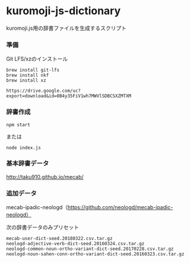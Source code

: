 # kuromoji-js-dictionary

kuromoji.js用の辞書ファイルを生成するスクリプト

### 準備


Git LFS/xzのインストール

```
brew install git-lfs
brew install nkf
brew install xz
```

```
https://drive.google.com/uc?export=download&id=0B4y35FiV1wh7MWVlSDBCSXZMTXM
```

### 辞書作成

```
npm start
```

または

```
node index.js
```

### 基本辞書データ

http://taku910.github.io/mecab/

### 追加データ

mecab-ipadic-neologd（https://github.com/neologd/mecab-ipadic-neologd）

次の辞書データのみプリセット
```
mecab-user-dict-seed.20180322.csv.tar.gz
neologd-adjective-verb-dict-seed.20160324.csv.tar.gz
neologd-common-noun-ortho-variant-dict-seed.20170228.csv.tar.gz
neologd-noun-sahen-conn-ortho-variant-dict-seed.20160323.csv.tar.gz
```
